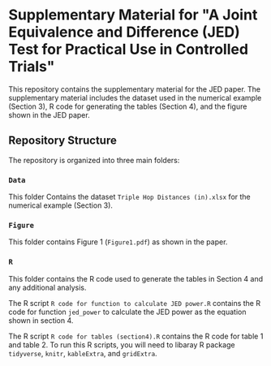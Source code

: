 
# Supplementary Material for "A Joint Equivalence and Difference (JED) Test for Practical Use in Controlled Trials"

This repository contains the supplementary material for the JED paper. The supplementary material includes the dataset used in the numerical example (Section 3), R code for generating the tables (Section 4), and the figure shown in the JED paper.

## Repository Structure

The repository is organized into three main folders:

### `Data`

This folder Contains the dataset `Triple Hop Distances (in).xlsx` for the numerical example (Section 3).

### `Figure`

This folder contains Figure 1 (`Figure1.pdf`) as shown in the paper.

### `R` 

This folder contains the R code used to generate the tables in Section 4 and any additional analysis.

The R script `R code for function to calculate JED power.R` contains the R code for function `jed_power` to calculate the JED power as the equation shown in section 4.

The R script `R code for tables (section4).R` contains the R code for table 1 and table 2. To run this R scripts, you will need to libaray R package `tidyverse`, `knitr`, `kableExtra`, and `gridExtra`. 
